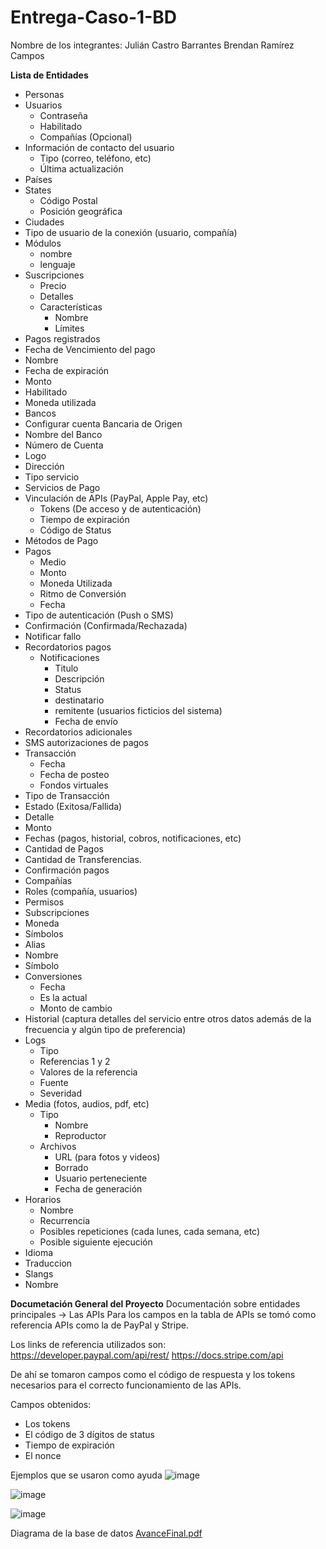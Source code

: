 # Entrega-Caso-1-BD

Nombre de los integrantes:
Julián Castro Barrantes
Brendan Ramírez Campos

**Lista de Entidades**
- Personas
- Usuarios
	- Contraseña
	- Habilitado
	- Compañías (Opcional)
- Información de contacto del usuario 
	- Tipo (correo, teléfono, etc)
	- Última actualización
- Países
- States
	- Código Postal
	- Posición geográfica
- Ciudades
- Tipo de usuario de la conexión (usuario, compañía)
- Módulos
	- nombre
	- lenguaje
- Suscripciones
	- Precio
	- Detalles
	- Características
		- Nombre
		- Límites
- Pagos registrados
- Fecha de Vencimiento del pago
- Nombre
- Fecha de expiración
- Monto
- Habilitado
- Moneda utilizada
- Bancos 
- Configurar cuenta Bancaria de Origen
- Nombre del Banco
- Número de Cuenta
- Logo
- Dirección
- Tipo servicio
- Servicios de Pago
- Vinculación de APIs (PayPal, Apple Pay, etc)
	- Tokens (De acceso y de autenticación)
	- Tiempo de expiración
	- Código de Status
- Métodos de Pago
- Pagos
	- Medio
	- Monto
	- Moneda Utilizada
	- Ritmo de Conversión
	- Fecha
- Tipo de autenticación (Push o SMS)
- Confirmación (Confirmada/Rechazada)
- Notificar fallo
- Recordatorios pagos
	- Notificaciones
		- Titulo
		- Descripción
		- Status
		- destinatario
		- remitente (usuarios ficticios del sistema)
		- Fecha de envío		
- Recordatorios adicionales
- SMS autorizaciones de pagos 
- Transacción
	- Fecha
	- Fecha de posteo
	- Fondos virtuales
- Tipo de Transacción 
- Estado (Exitosa/Fallida)
- Detalle
- Monto
- Fechas (pagos, historial, cobros, notificaciones, etc)
- Cantidad de Pagos
- Cantidad de Transferencias.
- Confirmación pagos	
- Compañías
- Roles (compañía, usuarios)
- Permisos
- Subscripciones
- Moneda
- Símbolos
- Alias
- Nombre
- Símbolo
- Conversiones
	- Fecha
	- Es la actual
	- Monto de cambio
- Historial (captura detalles del servicio entre otros datos además de la frecuencia y algún tipo de preferencia)
- Logs
	- Tipo
	- Referencias 1 y 2
	- Valores de la referencia
	- Fuente
	- Severidad
- Media (fotos, audios, pdf, etc)
	- Tipo
		- Nombre
		- Reproductor
	- Archivos
		- URL (para fotos y videos)
		- Borrado
		- Usuario perteneciente
		- Fecha de generación
- Horarios
	- Nombre
	- Recurrencia
	- Posibles repeticiones (cada lunes, cada semana, etc)
	- Posible siguiente ejecución
- Idioma
- Traduccion
- Slangs
- Nombre

**Documetación General del Proyecto**
Documentación sobre entidades principales
-> Las APIs
Para los campos en la tabla de APIs se tomó como referencia APIs como la de PayPal y Stripe.

Los links de referencia utilizados son:
https://developer.paypal.com/api/rest/
https://docs.stripe.com/api

De ahí se tomaron campos como el código de respuesta y los tokens necesarios para el correcto funcionamiento de las APIs.

Campos obtenidos:
-	Los tokens
-	El código de 3 dígitos de status
-	Tiempo de expiración
-	El nonce

Ejemplos que se usaron como ayuda 
![image](https://github.com/user-attachments/assets/7b634dd2-e7c5-4a79-8f77-09b93e1459e1)

![image](https://github.com/user-attachments/assets/1b0e5935-367c-4331-ba72-a440885823fc)

![image](https://github.com/user-attachments/assets/3b6126e4-777a-4174-9ef4-64a5c5a82218)

Diagrama de la base de datos
[AvanceFinal.pdf](https://github.com/user-attachments/files/19257779/AvanceFinal.pdf)
